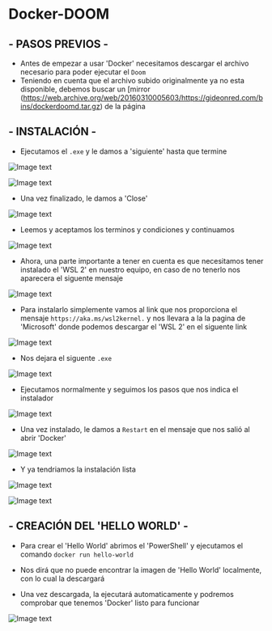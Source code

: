 # Docker-DOOM

## - PASOS PREVIOS -

- Antes de empezar a usar 'Docker' necesitamos descargar el archivo necesario para poder ejecutar el `Doom`
- Teniendo en cuenta que el archivo subido originalmente ya no esta disponible, debemos buscar un [mirror (https://web.archive.org/web/20160310005603/https://gideonred.com/bins/dockerdoomd.tar.gz) de la página



## - INSTALACIÓN -

- Ejecutamos el `.exe` y le damos a 'siguiente' hasta que termine

![Image text](https://github.com/DavidMuletMelia/Instalacion-de-Docker-en-Windows-Linux-o-Mac/blob/main/docker/1.PNG)

![Image text](https://github.com/DavidMuletMelia/Instalacion-de-Docker-en-Windows-Linux-o-Mac/blob/main/docker/2.PNG)

- Una vez finalizado, le damos a 'Close'

![Image text](https://github.com/DavidMuletMelia/Instalacion-de-Docker-en-Windows-Linux-o-Mac/blob/main/docker/3.PNG)

- Leemos y aceptamos los terminos y condiciones y continuamos

![Image text](https://github.com/DavidMuletMelia/Instalacion-de-Docker-en-Windows-Linux-o-Mac/blob/main/docker/4.PNG)

- Ahora, una parte importante a tener en cuenta es que necesitamos tener instalado el 'WSL 2' en nuestro equipo, en caso de no tenerlo nos aparecera el siguente mensaje

![Image text](https://github.com/DavidMuletMelia/Instalacion-de-Docker-en-Windows-Linux-o-Mac/blob/main/docker/5.PNG)

- Para instalarlo simplemente vamos al link que nos proporciona el mensaje `https://aka.ms/wsl2kernel.` y nos llevara a la la pagina de 'Microsoft' donde podemos descargar el 'WSL 2' en el siguente link

![Image text](https://github.com/DavidMuletMelia/Instalacion-de-Docker-en-Windows-Linux-o-Mac/blob/main/docker/6.PNG)

- Nos dejara el siguente `.exe`

![Image text](https://github.com/DavidMuletMelia/Instalacion-de-Docker-en-Windows-Linux-o-Mac/blob/main/docker/7.PNG)

- Ejecutamos normalmente y seguimos los pasos que nos indica el instalador

![Image text](https://github.com/DavidMuletMelia/Instalacion-de-Docker-en-Windows-Linux-o-Mac/blob/main/docker/8.PNG)

- Una vez instalado, le damos a `Restart` en el mensaje que nos salió al abrir 'Docker'

![Image text](https://github.com/DavidMuletMelia/Instalacion-de-Docker-en-Windows-Linux-o-Mac/blob/main/docker/5.PNG)

- Y ya tendriamos la instalación lista

![Image text](https://github.com/DavidMuletMelia/Instalacion-de-Docker-en-Windows-Linux-o-Mac/blob/main/docker/9.PNG)

![Image text](https://github.com/DavidMuletMelia/Instalacion-de-Docker-en-Windows-Linux-o-Mac/blob/main/docker/10.PNG)


## - CREACIÓN DEL 'HELLO WORLD' -

- Para crear el 'Hello World' abrimos el 'PowerShell' y ejecutamos el comando `docker run hello-world`

- Nos dirá que no puede encontrar la imagen de 'Hello World' localmente, con lo cual la descargará

- Una vez descargada, la ejecutará automaticamente y podremos comprobar que tenemos 'Docker' listo para funcionar

![Image text](https://github.com/DavidMuletMelia/Instalacion-de-Docker-en-Windows-Linux-o-Mac/blob/main/docker/11.PNG)
